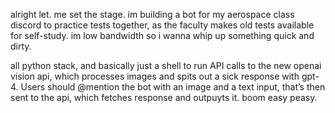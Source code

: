 alright let. me set the stage. im building a bot for my aerospace class discord to practice tests together, as the faculty makes old tests available for self-study. im low bandwidth so i wanna whip up something quick and dirty.

all python stack, and basically just a shell to run API calls to the new openai vision api, which processes images and spits out a sick response with gpt-4. Users should @mention the bot with an image and a text input, that’s then sent to the api, which fetches response and outpuyts it. boom easy peasy. 